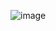 ![image](https://github.com/HamSeungChan/DesignPattern/assets/66303405/46b0c072-8b76-431d-8751-fbd80636cf33)
